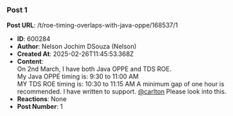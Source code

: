### Post 1
**Post URL**: /t/roe-timing-overlaps-with-java-oppe/168537/1
- **ID**: 600284
- **Author**: Nelson Jochim DSouza (Nelson)
- **Created At**: 2025-02-26T11:45:53.368Z
- **Content**:  
  On 2nd March, I have both Java OPPE and TDS ROE.<br>
My Java OPPE timing is: 9:30 to 11:00 AM<br>
MY TDS ROE timing is: 10:30 to 11:15 AM
A minimum gap of one hour is recommended.
I have written to support.
<a class="mention" href="/u/carlton">@carlton</a> Please look into this.
- **Reactions**: None
- **Post Number**: 1

